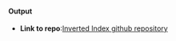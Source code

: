 #### Output
- **Link to repo**:[Inverted Index github repository](https://github.com/andela-oakinwa/inverted-index)
